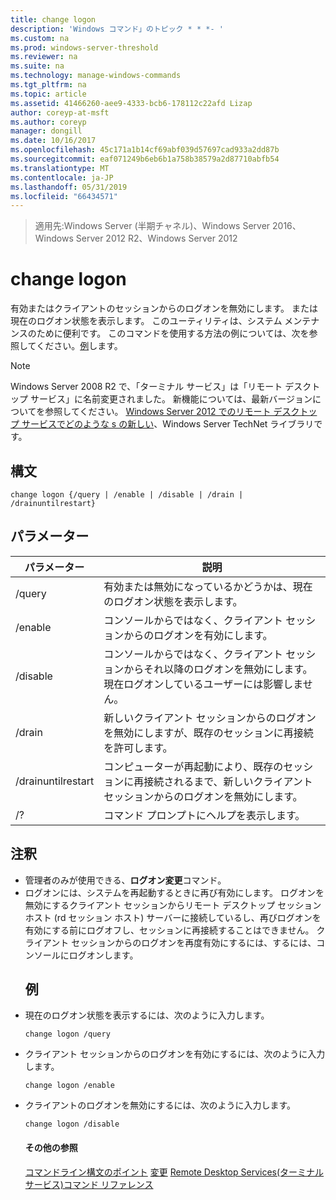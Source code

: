 ```yaml
---
title: change logon
description: 'Windows コマンド」のトピック * * *- '
ms.custom: na
ms.prod: windows-server-threshold
ms.reviewer: na
ms.suite: na
ms.technology: manage-windows-commands
ms.tgt_pltfrm: na
ms.topic: article
ms.assetid: 41466260-aee9-4333-bcb6-178112c22afd Lizap
author: coreyp-at-msft
ms.author: coreyp
manager: dongill
ms.date: 10/16/2017
ms.openlocfilehash: 45c171a1b14cf69abf039d57697cad933a2dd87b
ms.sourcegitcommit: eaf071249b6eb6b1a758b38579a2d87710abfb54
ms.translationtype: MT
ms.contentlocale: ja-JP
ms.lasthandoff: 05/31/2019
ms.locfileid: "66434571"
---
```

>適用先:Windows Server (半期チャネル)、Windows Server 2016、Windows Server 2012 R2、Windows Server 2012

# <a name="change-logon"></a>change logon
有効またはクライアントのセッションからのログオンを無効にします。 または現在のログオン状態を表示します。
このユーティリティは、システム メンテナンスのために便利です。
このコマンドを使用する方法の例については、次を参照してください。[例](#BKMK_examples)します。
> [!NOTE]
> Windows Server 2008 R2 で、「ターミナル サービス」は「リモート デスクトップ サービス」に名前変更されました。 新機能については、最新バージョンについてを参照してください。 [Windows Server 2012 でのリモート デスクトップ サービスでどのような s の新しい](https://technet.microsoft.com/library/hh831527)、Windows Server TechNet ライブラリです。
> ## <a name="syntax"></a>構文
> ```
> change logon {/query | /enable | /disable | /drain | /drainuntilrestart}
> ```
> ## <a name="parameters"></a>パラメーター
> 
> |     パラメーター      |                                                       説明                                                        |
> |--------------------|--------------------------------------------------------------------------------------------------------------------------|
> |       /query       |                             有効または無効になっているかどうかは、現在のログオン状態を表示します。                              |
> |      /enable       |                              コンソールからではなく、クライアント セッションからのログオンを有効にします。                              |
> |      /disable      |  コンソールからではなく、クライアント セッションからそれ以降のログオンを無効にします。 現在ログオンしているユーザーには影響しません。   |
> |       /drain       |                 新しいクライアント セッションからのログオンを無効にしますが、既存のセッションに再接続を許可します。                 |
> | /drainuntilrestart | コンピューターが再起動により、既存のセッションに再接続されるまで、新しいクライアント セッションからのログオンを無効にします。 |
> |         /?         |                                           コマンド プロンプトにヘルプを表示します。                                           |
> 
> ## <a name="remarks"></a>注釈
> - 管理者のみが使用できる、**ログオン変更**コマンド。
> - ログオンには、システムを再起動するときに再び有効にします。 ログオンを無効にするクライアント セッションからリモート デスクトップ セッション ホスト (rd セッション ホスト) サーバーに接続しているし、再びログオンを有効にする前にログオフし、セッションに再接続することはできません。 クライアント セッションからのログオンを再度有効にするには、するには、コンソールにログオンします。
>   ## <a name="BKMK_examples"></a>例
> - 現在のログオン状態を表示するには、次のように入力します。
>   ```
>   change logon /query
>   ```
> - クライアント セッションからのログオンを有効にするには、次のように入力します。
>   ```
>   change logon /enable
>   ```
> - クライアントのログオンを無効にするには、次のように入力します。
>   ```
>   change logon /disable
>   ```
>   #### <a name="additional-references"></a>その他の参照
>   [コマンドライン構文のポイント](command-line-syntax-key.md)
>   [変更](change.md)
>   [Remote Desktop Services&#40;ターミナル サービス&#41;コマンド リファレンス](remote-desktop-services-terminal-services-command-reference.md)
